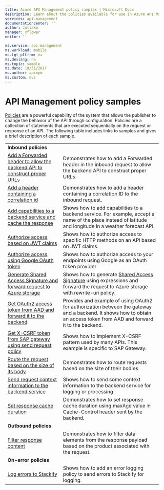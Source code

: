 ```yaml
---
title: Azure API Management policy samples | Microsoft Docs
description: Learn about the policies available for use in Azure API Management.
services: api-management
documentationcenter: ''
author: Juliako
manager: cflower
editor: ''

ms.service: api-management
ms.workload: mobile
ms.tgt_pltfrm: na
ms.devlang: na
ms.topic: sample
ms.date: 10/31/2017
ms.author: apimpm
ms.custom: mvc
---
```


# API Management policy samples

[Policies](api-management-howto-policies.md) are a powerful capability of the system that allows the publisher to change the behavior of the API through configuration. Policies are a collection of statements that are executed sequentially on the request or response of an API. The following table includes links to samples and gives a brief description of each sample.


|                                                                                                                                                                      |                                                                                                                                                                                                                             |
|----------------------------------------------------------------------------------------------------------------------------------------------------------------------|-----------------------------------------------------------------------------------------------------------------------------------------------------------------------------------------------------------------------------|
|                                                                  <strong>Inbound policies</strong>                                                                   |                                                                                                                                                                                                                             |
| [Add a Forwarded header to allow the backend API to construct proper URLs](./policies/set-header-to-enable-backend-to-construct-urls.md?toc=api-management/toc.json) |                                                    Demonstrates how to add a Forwarded header in the inbound request to allow the backend API to construct proper URLs.                                                     |
|                               [Add a header containing a correlation id](./policies/add-correlation-id.md?toc=api-management/toc.json)                               |                                                                    Demonstrates how to add a header containing a correlation ID to the inbound request.                                                                     |
|                       [Add capabilities to a backend service and cache the response](./policies/cache-response.md?toc=api-management/toc.json)                       |                                  Shows how to add capabilities to a backend service. For example, accept a name of the place instead of latitude and longitude in a weather forecast API.                                   |
|                       [Authorize access based on JWT claims](./policies/authorize-request-based-on-jwt-claims.md?toc=api-management/toc.json)                        |                                                                    Shows how to authorize access to specific HTTP methods on an API based on JWT claims.                                                                    |
|                      [Authorize access using Google OAuth token](./policies/use-google-as-oauth-token-provider.md?toc=api-management/toc.json)                       |                                                                  Shows how to authorize access to your endpoints using Google as an OAuth token provider.                                                                   |
|         [Generate Shared Access Signature and forward request to Azure storage](./policies/generate-shared-access-signature.md?toc=api-management/toc.json)          | Shows how to generate [Shared Access Signature](https://docs.microsoft.com/azure/storage/storage-dotnet-shared-access-signature-part-1) using expressions and forward the request to Azure storage with rewrite-uri policy. |
|               [Get OAuth2 access token from AAD and forward it to the backend](./policies/use-oauth2-for-authorization.md?toc=api-management/toc.json)               |                          Provides and example of using OAuth2 for authorization between the gateway and a backend. It shows how to obtain an access token from AAD and forward it to the backend.                           |
|              [Get X-CSRF token from SAP gateway using send request policy](./policies/get-x-csrf-token-from-sap-gateway.md?toc=api-management/toc.json)              |                                                              Shows how to implement X-CSRF pattern used by many APIs. This example is specific to SAP Gateway.                                                              |
|                      [Route the request based on the size of its body](./policies/route-requests-based-on-size.md?toc=api-management/toc.json)                       |                                                                            Demonstrates how to route requests based on the size of their bodies.                                                                            |
|          [Send request context information to the backend service](./policies/send-request-context-info-to-backend-service.md?toc=api-management/toc.json)           |                                                                Shows how to send some context information to the backend service for logging or processing.                                                                 |
|                                     [Set response cache duration](./policies/set-cache-duration.md?toc=api-management/toc.json)                                      |                                                       Demonstrates how to set response cache duration using maxAge value in Cache-Control header sent by the backend.                                                       |
|                                                                  <strong>Outbound policies</strong>                                                                  |                                                                                                                                                                                                                             |
|                                     [Filter response content](./policies/filter-response-content.md?toc=api-management/toc.json)                                     |                                                    Demonstrates how to filter data elements from the response payload based on the product associated with the request.                                                     |
|                                                                  <strong>On-error policies</strong>                                                                  |                                                                                                                                                                                                                             |
|                                      [Log errors to Stackify](./policies/log-errors-to-stackify.md?toc=api-management/toc.json)                                      |                                                                      Shows how to add an error logging policy to send errors to Stackify for logging.                                                                       |

